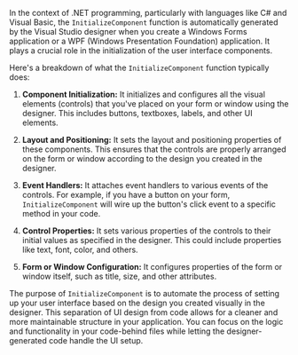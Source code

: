 In the context of .NET programming, particularly with languages like C# and Visual Basic, the `InitializeComponent` function is automatically generated by the Visual Studio designer when you create a Windows Forms application or a WPF (Windows Presentation Foundation) application. It plays a crucial role in the initialization of the user interface components.

Here's a breakdown of what the `InitializeComponent` function typically does:

1. **Component Initialization:** It initializes and configures all the visual elements (controls) that you've placed on your form or window using the designer. This includes buttons, textboxes, labels, and other UI elements.

2. **Layout and Positioning:** It sets the layout and positioning properties of these components. This ensures that the controls are properly arranged on the form or window according to the design you created in the designer.

3. **Event Handlers:** It attaches event handlers to various events of the controls. For example, if you have a button on your form, `InitializeComponent` will wire up the button's click event to a specific method in your code.

4. **Control Properties:** It sets various properties of the controls to their initial values as specified in the designer. This could include properties like text, font, color, and others.

5. **Form or Window Configuration:** It configures properties of the form or window itself, such as title, size, and other attributes.

The purpose of `InitializeComponent` is to automate the process of setting up your user interface based on the design you created visually in the designer. This separation of UI design from code allows for a cleaner and more maintainable structure in your application. You can focus on the logic and functionality in your code-behind files while letting the designer-generated code handle the UI setup.